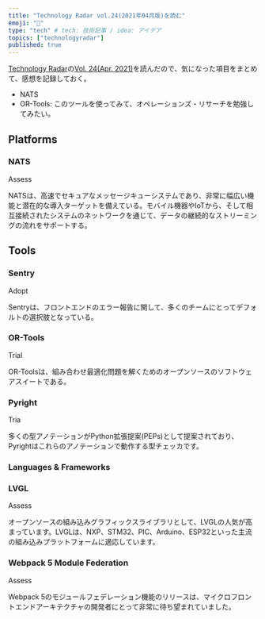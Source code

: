 ```yaml
---
title: "Technology Radar vol.24(2021年04月版)を読む"
emoji: "🐥"
type: "tech" # tech: 技術記事 / idea: アイデア
topics: ["technologyradar"]
published: true
---
```


[Technology Radar](https://www.thoughtworks.com/radar)の[Vol. 24(Apr. 2021)](https://www.thoughtworks.com/content/dam/thoughtworks/documents/radar/2021/04/tr_technology_radar_vol_24_en.pdf)を読んだので、気になった項目をまとめて、感想を記録しておく。

* NATS
* OR-Tools: このツールを使ってみて、オペレーションズ・リサーチを勉強してみたい。

## Platforms

### NATS
Assess

NATSは、高速でセキュアなメッセージキューシステムであり、非常に幅広い機能と潜在的な導入ターゲットを備えている。モバイル機器やIoTから、そして相互接続されたシステムのネットワークを通じて、データの継続的なストリーミングの流れをサポートする。

## Tools

### Sentry
Adopt

Sentryは、フロントエンドのエラー報告に関して、多くのチームにとってデフォルトの選択肢となっている。

### OR-Tools
Trial

OR-Toolsは、組み合わせ最適化問題を解くためのオープンソースのソフトウェアスイートである。

### Pyright
Tria

多くの型アノテーションがPython拡張提案(PEPs)として提案されており、Pyrightはこれらのアノテーションで動作する型チェッカです。

### Languages & Frameworks

### LVGL
Assess

オープンソースの組み込みグラフィックスライブラリとして、LVGLの人気が高まっています。LVGLは、NXP、STM32、PIC、Arduino、ESP32といった主流の組み込みプラットフォームに適応しています。

### Webpack 5 Module Federation
Assess

Webpack 5のモジュールフェデレーション機能のリリースは、マイクロフロントエンドアーキテクチャの開発者にとって非常に待ち望まれていました。

